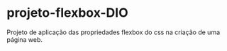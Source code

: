# projeto-flexbox-DIO
Projeto de aplicação das propriedades flexbox do css na criação de uma página web.
